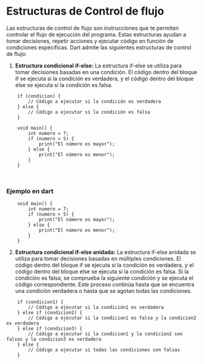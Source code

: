 # Estructuras de Control de flujo
Las estructuras de control de flujo son instrucciones que te permiten controlar el flujo de ejecución del programa. Estas estructuras ayudan a tomar decisiones, repetir acciones y ejecutar código en función de condiciones específicas. Dart admite las siguientes estructuras de control de flujo:

1. **Estructura condicional if-else:** La estructura if-else se utiliza para tomar decisiones basadas en una condición. El código dentro del bloque if se ejecuta si la condición es verdadera, y el código dentro del bloque else se ejecuta si la condición es falsa.
```
    if (condicion) {
        // Código a ejecutar si la condición es verdadera
    } else {
        // Código a ejecutar si la condición es falsa
    }
    
    void main() {
        int numero = 7;
        if (numero > 5) {
            print("El número es mayor");
        } else {
            print("El número es menor");
        }
    }
    
    
```
### Ejemplo en dart

```
    void main() {
        int numero = 7;
        if (numero > 5) {
            print("El número es mayor");
        } else {
            print("El número es menor");
        }
    }
```
2. **Estructura condicional if-else anidada:** La estructura if-else anidada se utiliza para tomar decisiones basadas en múltiples condiciones. El código dentro del bloque if se ejecuta si la condición es verdadera, y el código dentro del bloque else se ejecuta si la condición es falsa. Si la condición es falsa, se comprueba la siguiente condición y se ejecuta el código correspondiente. Este proceso continúa hasta que se encuentra una condición verdadera o hasta que se agotan todas las condiciones.
```
    if (condicion1) {
        // Código a ejecutar si la condición1 es verdadera
    } else if (condicion2) {
        // Código a ejecutar si la condicion1 es falsa y la condicion2 es verdadera
    } else if (condicion3) {
        // Código a ejecutar si la condicion1 y la condicion2 son falsas y la condicion3 es verdadera
    } else {
        // Código a ejecutar si todas las condiciones son falsas
    }
```
